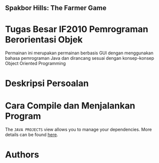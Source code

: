 ## Spakbor Hills: The Farmer Game

# Tugas Besar IF2010 Pemrograman Berorientasi Objek 
Permainan ini merupakan permainan berbasis GUI dengan menggunakan bahasa pemrograman Java dan dirancang sesuai dengan konsep-konsep Object Oriented Programming

# Deskripsi Persoalan


# Cara Compile dan Menjalankan Program

The `JAVA PROJECTS` view allows you to manage your dependencies. More details can be found [here](https://github.com/microsoft/vscode-java-dependency#manage-dependencies).

# Authors
